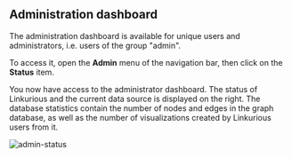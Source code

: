 ## Administration dashboard

The administration dashboard is available for unique users and administrators, i.e. users of the group "admin".

To access it, open the **Admin** menu of the navigation bar, then click on the **Status** item.

You now have access to the administrator dashboard. The status of Linkurious and the current data source is displayed on the right. The database statistics contain the number of nodes and edges in the graph database, as well as the number of visualizations created by Linkurious users from it.

![admin-status](https://raw.githubusercontent.com/Linkurious/linkurious-enterprise-manual/master/screenshots/148.png)
